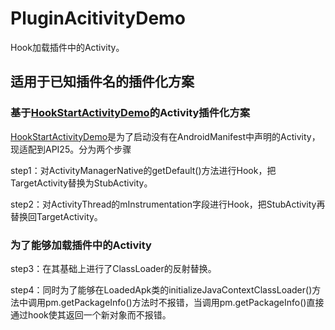 # PluginAcitivityDemo
Hook加载插件中的Activity。

## 适用于已知插件名的插件化方案
### 基于[HookStartActivityDemo](https://github.com/1qu212/HookStartActivityDemo)的Activity插件化方案
[HookStartActivityDemo](https://github.com/1qu212/HookStartActivityDemo)是为了启动没有在AndroidManifest中声明的Activity，现适配到API25。分为两个步骤

step1：对ActivityManagerNative的getDefault()方法进行Hook，把TargetActivity替换为StubActivity。

step2：对ActivityThread的mInstrumentation字段进行Hook，把StubActivity再替换回TargetActivity。

### 为了能够加载插件中的Activity
step3：在其基础上进行了ClassLoader的反射替换。

step4：同时为了能够在LoadedApk类的initializeJavaContextClassLoader()方法中调用pm.getPackageInfo()方法时不报错，当调用pm.getPackageInfo()直接通过hook使其返回一个新对象而不报错。

